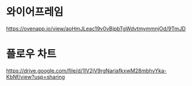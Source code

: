 # 와이어프레임
https://ovenapp.io/view/aoHmJLeac19v0vBjpbTgWdvtmymmnjOd/9TmJD

# 플로우 차트
https://drive.google.com/file/d/1lV2jV9rgNariafkxwM28mbhvYka-KbNf/view?usp=sharing